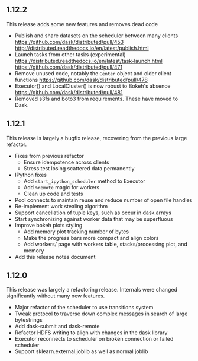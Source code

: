 1.12.2
------

This release adds some new features and removes dead code

*   Publish and share datasets on the scheduler between many clients
    https://github.com/dask/distributed/pull/453
    http://distributed.readthedocs.io/en/latest/publish.html
*   Launch tasks from other tasks (experimental)
    https://distributed.readthedocs.io/en/latest/task-launch.html
    https://github.com/dask/distributed/pull/471
*   Remove unused code, notably the `Center` object and older client functions
    https://github.com/dask/distributed/pull/478
*   Executor() and LocalCluster() is now robust to Bokeh's absence
    https://github.com/dask/distributed/pull/481
*   Removed s3fs and boto3 from requirements.  These have moved to Dask.

1.12.1
------

This release is largely a bugfix release, recovering from the previous large
refactor.

*  Fixes from previous refactor
    *  Ensure idempotence across clients
    *  Stress test losing scattered data permanently
*  IPython fixes
    *  Add `start_ipython_scheduler` method to Executor
    *  Add `%remote` magic for workers
    *  Clean up code and tests
*  Pool connects to maintain reuse and reduce number of open file handles
*  Re-implement work stealing algorithm
*  Support cancellation of tuple keys, such as occur in dask.arrays
*  Start synchronizing against worker data that may be superfluous
*  Improve bokeh plots styling
    *  Add memory plot tracking number of bytes
    *  Make the progress bars more compact and align colors
    *  Add workers/ page with workers table, stacks/processing plot, and memory
*  Add this release notes document


1.12.0
------

This release was largely a refactoring release.  Internals were changed
significantly without many new features.

*  Major refactor of the scheduler to use transitions system
*  Tweak protocol to traverse down complex messages in search of large
   bytestrings
*  Add dask-submit and dask-remote
*  Refactor HDFS writing to align with changes in the dask library
*  Executor reconnects to scheduler on broken connection or failed scheduler
*  Support sklearn.external.joblib as well as normal joblib
